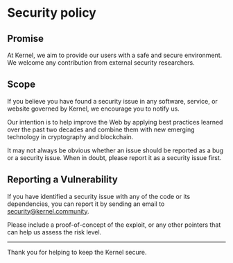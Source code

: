 # Security policy

## Promise

At Kernel, we aim to provide our users with a safe and secure environment. We welcome any contribution from external security researchers.

## Scope

If you believe you have found a security issue in any software, service, or website governed by Kernel, we encourage you to notify us.

Our intention is to help improve the Web by applying best practices learned over the past two decades and combine them with new emerging technology in cryptography and blockchain.

It may not always be obvious whether an issue should be reported as a bug or a security issue. When in doubt, please report it as a security issue first.

## Reporting a Vulnerability

If you have identified a security issue with any of the code or its dependencies, you can report it by sending an email to security@kernel.community.

Please include a proof-of-concept of the exploit, or any other pointers that can help us assess the risk level.

---

Thank you for helping to keep the Kernel secure.
